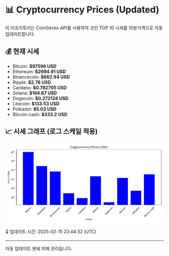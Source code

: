 
# 📊 Cryptocurrency Prices (Updated)

이 리포지토리는 CoinGecko API를 사용하여 코인 TOP 10 시세를 10분가격으로 자동 업데이트합니다.

## 💰 현재 시세
- Bitcoin: **$97596 USD**
- Ethereum: **$2694.91 USD**
- Binancecoin: **$662.94 USD**
- Ripple: **$2.76 USD**
- Cardano: **$0.782705 USD**
- Solana: **$194.67 USD**
- Dogecoin: **$0.272124 USD**
- Litecoin: **$133.53 USD**
- Polkadot: **$5.03 USD**
- Bitcoin-cash: **$333.2 USD**

## 📈 시세 그래프 (로그 스케일 적용)
![Crypto Prices](crypto_prices.png)

⏳ 업데이트 시간: 2025-02-15 23:44:32 (UTC)

---
자동 업데이트 봇에 의해 관리됩니다.
